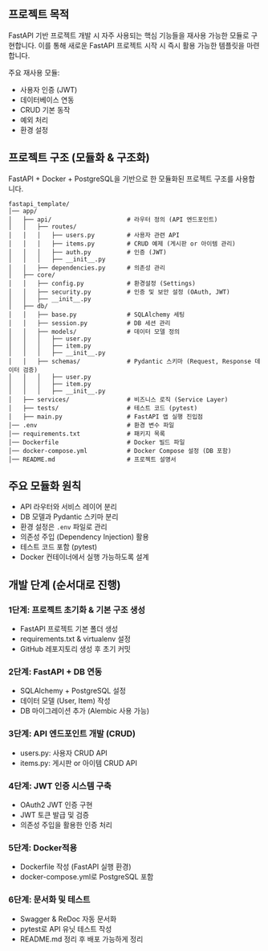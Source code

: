 ## 프로젝트 목적

FastAPI 기반 프로젝트 개발 시 자주 사용되는 핵심 기능들을 재사용 가능한 모듈로 구현합니다.
이를 통해 새로운 FastAPI 프로젝트 시작 시 즉시 활용 가능한 템플릿을 마련합니다.

주요 재사용 모듈:

- 사용자 인증 (JWT)
- 데이터베이스 연동
- CRUD 기본 동작
- 예외 처리
- 환경 설정

## 프로젝트 구조 (모듈화 & 구조화)

FastAPI + Docker + PostgreSQL을 기반으로 한 모듈화된 프로젝트 구조를 사용합니다.

```
fastapi_template/
│── app/
│   ├── api/                     # 라우터 정의 (API 엔드포인트)
│   │   ├── routes/
│   │   │   ├── users.py         # 사용자 관련 API
│   │   │   ├── items.py         # CRUD 예제 (게시판 or 아이템 관리)
│   │   │   ├── auth.py          # 인증 (JWT)
│   │   │   ├── __init__.py
│   │   ├── dependencies.py      # 의존성 관리
│   ├── core/
│   │   ├── config.py            # 환경설정 (Settings)
│   │   ├── security.py          # 인증 및 보안 설정 (OAuth, JWT)
│   │   ├── __init__.py
│   ├── db/
│   │   ├── base.py              # SQLAlchemy 세팅
│   │   ├── session.py           # DB 세션 관리
│   │   ├── models/              # 데이터 모델 정의
│   │   │   ├── user.py
│   │   │   ├── item.py
│   │   │   ├── __init__.py
│   │   ├── schemas/             # Pydantic 스키마 (Request, Response 데이터 검증)
│   │   │   ├── user.py
│   │   │   ├── item.py
│   │   │   ├── __init__.py
│   ├── services/                # 비즈니스 로직 (Service Layer)
│   ├── tests/                   # 테스트 코드 (pytest)
│   ├── main.py                  # FastAPI 앱 실행 진입점
│── .env                         # 환경 변수 파일
│── requirements.txt             # 패키지 목록
│── Dockerfile                   # Docker 빌드 파일
│── docker-compose.yml           # Docker Compose 설정 (DB 포함)
│── README.md                    # 프로젝트 설명서
```

## 주요 모듈화 원칙

- API 라우터와 서비스 레이어 분리
- DB 모델과 Pydantic 스키마 분리
- 환경 설정은 `.env` 파일로 관리
- 의존성 주입 (Dependency Injection) 활용
- 테스트 코드 포함 (pytest)
- Docker 컨테이너에서 실행 가능하도록 설계

## 개발 단계 (순서대로 진행)

### 1단계: 프로젝트 초기화 & 기본 구조 생성

- FastAPI 프로젝트 기본 폴더 생성
- requirements.txt & virtualenv 설정
- GitHub 레포지토리 생성 후 초기 커밋

### 2단계: FastAPI + DB 연동

- SQLAlchemy + PostgreSQL 설정
- 데이터 모델 (User, Item) 작성
- DB 마이그레이션 추가 (Alembic 사용 가능)

### 3단계: API 엔드포인트 개발 (CRUD)

- users.py: 사용자 CRUD API
- items.py: 게시판 or 아이템 CRUD API

### 4단계: JWT 인증 시스템 구축

- OAuth2 JWT 인증 구현
- JWT 토큰 발급 및 검증
- 의존성 주입을 활용한 인증 처리

### 5단계: Docker적용

- Dockerfile 작성 (FastAPI 실행 환경)
- docker-compose.yml로 PostgreSQL 포함

### 6단계: 문서화 및 테스트

- Swagger & ReDoc 자동 문서화
- pytest로 API 유닛 테스트 작성
- README.md 정리 후 배포 가능하게 정리
